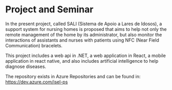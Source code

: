 # Project and Seminar

In the present project, called SALI (Sistema de Apoio a Lares de Idosos), a support system for nursing homes is proposed that aims to help not only the remote management of the home by its administrator, but also monitor the interactions of assistants and nurses with patients using NFC (Near Field Communication) bracelets.

This project includes a web api in .NET, a web application in React, a mobile application in react native, and also includes artificial intelligence to help diagnose diseases.

The repository exists in Azure Repositories and can be found in: https://dev.azure.com/isel-ps